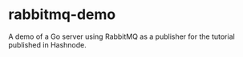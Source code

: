 # rabbitmq-demo
A demo of a Go server using RabbitMQ as a publisher for the tutorial published in Hashnode.
